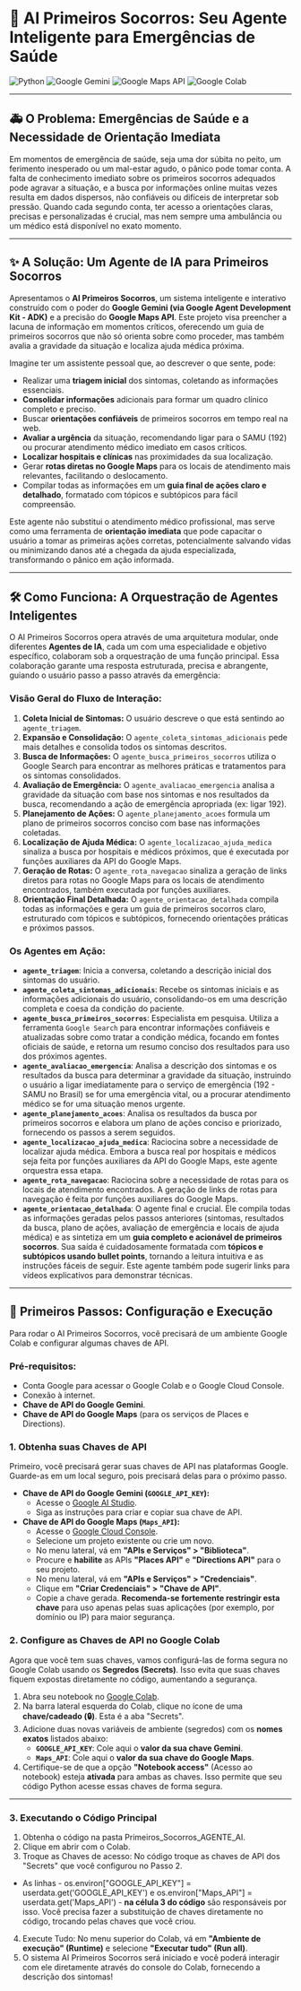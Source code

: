 # 🤖 AI Primeiros Socorros: Seu Agente Inteligente para Emergências de Saúde

![Python](https://img.shields.io/badge/Python-3.9%2B-blue?style=for-the-badge&logo=python)
![Google Gemini](https://img.shields.io/badge/Google%20Gemini-AI-green?style=for-the-badge&logo=google)
![Google Maps API](https://img.shields.io/badge/Google%20Maps-API-red?style=for-the-badge&logo=googlemaps)
![Google Colab](https://img.shields.io/badge/Google%20Colab-Notebook-yellow?style=for-the-badge&logo=googlecolab)

---

## 🚑 O Problema: Emergências de Saúde e a Necessidade de Orientação Imediata

Em momentos de emergência de saúde, seja uma dor súbita no peito, um ferimento inesperado ou um mal-estar agudo, o pânico pode tomar conta. A falta de conhecimento imediato sobre os primeiros socorros adequados pode agravar a situação, e a busca por informações online muitas vezes resulta em dados dispersos, não confiáveis ou difíceis de interpretar sob pressão. Quando cada segundo conta, ter acesso a orientações claras, precisas e personalizadas é crucial, mas nem sempre uma ambulância ou um médico está disponível no exato momento.

---

## ✨ A Solução: Um Agente de IA para Primeiros Socorros

Apresentamos o **AI Primeiros Socorros**, um sistema inteligente e interativo construído com o poder do **Google Gemini (via Google Agent Development Kit - ADK)** e a precisão do **Google Maps API**. Este projeto visa preencher a lacuna de informação em momentos críticos, oferecendo um guia de primeiros socorros que não só orienta sobre como proceder, mas também avalia a gravidade da situação e localiza ajuda médica próxima.

Imagine ter um assistente pessoal que, ao descrever o que sente, pode:
* Realizar uma **triagem inicial** dos sintomas, coletando as informações essenciais.
* **Consolidar informações** adicionais para formar um quadro clínico completo e preciso.
* Buscar **orientações confiáveis** de primeiros socorros em tempo real na web.
* **Avaliar a urgência** da situação, recomendando ligar para o SAMU (192) ou procurar atendimento médico imediato em casos críticos.
* **Localizar hospitais e clínicas** nas proximidades da sua localização.
* Gerar **rotas diretas no Google Maps** para os locais de atendimento mais relevantes, facilitando o deslocamento.
* Compilar todas as informações em um **guia final de ações claro e detalhado**, formatado com tópicos e subtópicos para fácil compreensão.

Este agente não substitui o atendimento médico profissional, mas serve como uma ferramenta de **orientação imediata** que pode capacitar o usuário a tomar as primeiras ações corretas, potencialmente salvando vidas ou minimizando danos até a chegada da ajuda especializada, transformando o pânico em ação informada.

---

## 🛠️ Como Funciona: A Orquestração de Agentes Inteligentes

O AI Primeiros Socorros opera através de uma arquitetura modular, onde diferentes **Agentes de IA**, cada um com uma especialidade e objetivo específico, colaboram sob a orquestração de uma função principal. Essa colaboração garante uma resposta estruturada, precisa e abrangente, guiando o usuário passo a passo através da emergência:

### Visão Geral do Fluxo de Interação:

1.  **Coleta Inicial de Sintomas:** O usuário descreve o que está sentindo ao `agente_triagem`.
2.  **Expansão e Consolidação:** O `agente_coleta_sintomas_adicionais` pede mais detalhes e consolida todos os sintomas descritos.
3.  **Busca de Informações:** O `agente_busca_primeiros_socorros` utiliza o Google Search para encontrar as melhores práticas e tratamentos para os sintomas consolidados.
4.  **Avaliação de Emergência:** O `agente_avaliacao_emergencia` analisa a gravidade da situação com base nos sintomas e nos resultados da busca, recomendando a ação de emergência apropriada (ex: ligar 192).
5.  **Planejamento de Ações:** O `agente_planejamento_acoes` formula um plano de primeiros socorros conciso com base nas informações coletadas.
6.  **Localização de Ajuda Médica:** O `agente_localizacao_ajuda_medica` sinaliza a busca por hospitais e médicos próximos, que é executada por funções auxiliares da API do Google Maps.
7.  **Geração de Rotas:** O `agente_rota_navegacao` sinaliza a geração de links diretos para rotas no Google Maps para os locais de atendimento encontrados, também executada por funções auxiliares.
8.  **Orientação Final Detalhada:** O `agente_orientacao_detalhada` compila todas as informações e gera um guia de primeiros socorros claro, estruturado com tópicos e subtópicos, fornecendo orientações práticas e próximos passos.

### Os Agentes em Ação:

* **`agente_triagem`**: Inicia a conversa, coletando a descrição inicial dos sintomas do usuário.
* **`agente_coleta_sintomas_adicionais`**: Recebe os sintomas iniciais e as informações adicionais do usuário, consolidando-os em uma descrição completa e coesa da condição do paciente.
* **`agente_busca_primeiros_socorros`**: Especialista em pesquisa. Utiliza a ferramenta `Google Search` para encontrar informações confiáveis e atualizadas sobre como tratar a condição médica, focando em fontes oficiais de saúde, e retorna um resumo conciso dos resultados para uso dos próximos agentes.
* **`agente_avaliacao_emergencia`**: Analisa a descrição dos sintomas e os resultados da busca para determinar a gravidade da situação, instruindo o usuário a ligar imediatamente para o serviço de emergência (192 - SAMU no Brasil) se for uma emergência vital, ou a procurar atendimento médico se for uma situação menos urgente.
* **`agente_planejamento_acoes`**: Analisa os resultados da busca por primeiros socorros e elabora um plano de ações conciso e priorizado, fornecendo os passos a serem seguidos.
* **`agente_localizacao_ajuda_medica`**: Raciocina sobre a necessidade de localizar ajuda médica. Embora a busca real por hospitais e médicos seja feita por funções auxiliares da API do Google Maps, este agente orquestra essa etapa.
* **`agente_rota_navegacao`**: Raciocina sobre a necessidade de rotas para os locais de atendimento encontrados. A geração de links de rotas para navegação é feita por funções auxiliares do Google Maps.
* **`agente_orientacao_detalhada`**: O agente final e crucial. Ele compila todas as informações geradas pelos passos anteriores (sintomas, resultados da busca, plano de ações, avaliação de emergência e locais de ajuda médica) e as sintetiza em um **guia completo e acionável de primeiros socorros**. Sua saída é cuidadosamente formatada com **tópicos e subtópicos usando bullet points**, tornando a leitura intuitiva e as instruções fáceis de seguir. Este agente também pode sugerir links para vídeos explicativos para demonstrar técnicas.

---

## 🚀 Primeiros Passos: Configuração e Execução

Para rodar o AI Primeiros Socorros, você precisará de um ambiente Google Colab e configurar algumas chaves de API.

### Pré-requisitos:

* Conta Google para acessar o Google Colab e o Google Cloud Console.
* Conexão à internet.
* **Chave de API do Google Gemini**.
* **Chave de API do Google Maps** (para os serviços de Places e Directions).

### 1. Obtenha suas Chaves de API

Primeiro, você precisará gerar suas chaves de API nas plataformas Google. Guarde-as em um local seguro, pois precisará delas para o próximo passo.

* **Chave de API do Google Gemini (`GOOGLE_API_KEY`):**
    * Acesse o [Google AI Studio](https://ai.google.dev/gemini-api/docs/get-started/web).
    * Siga as instruções para criar e copiar sua chave de API.
* **Chave de API do Google Maps (`Maps_API`):**
    * Acesse o [Google Cloud Console](https://console.cloud.google.com/apis/credentials).
    * Selecione um projeto existente ou crie um novo.
    * No menu lateral, vá em **"APIs e Serviços" > "Biblioteca"**.
    * Procure e **habilite** as APIs **"Places API"** e **"Directions API"** para o seu projeto.
    * No menu lateral, vá em **"APIs e Serviços" > "Credenciais"**.
    * Clique em **"Criar Credenciais" > "Chave de API"**.
    * Copie a chave gerada. **Recomenda-se fortemente restringir esta chave** para uso apenas pelas suas aplicações (por exemplo, por domínio ou IP) para maior segurança.

### 2. Configure as Chaves de API no Google Colab

Agora que você tem suas chaves, vamos configurá-las de forma segura no Google Colab usando os **Segredos (Secrets)**. Isso evita que suas chaves fiquem expostas diretamente no código, aumentando a segurança.

1.  Abra seu notebook no [Google Colab](https://colab.research.google.com/).
2.  Na barra lateral esquerda do Colab, clique no ícone de uma **chave/cadeado (🔒)**. Esta é a aba "Secrets".
3.  Adicione duas novas variáveis de ambiente (segredos) com os **nomes exatos** listados abaixo:
    * **`GOOGLE_API_KEY`**: Cole aqui o **valor da sua chave Gemini**.
    * **`Maps_API`**: Cole aqui o **valor da sua chave do Google Maps**.
4.  Certifique-se de que a opção **"Notebook access"** (Acesso ao notebook) esteja **ativada** para ambas as chaves. Isso permite que seu código Python acesse essas chaves de forma segura.

---

### 3. Executando o Código Principal
1.  Obtenha o código na pasta Primeiros_Socorros_AGENTE_AI.
2.  Clique em abrir com o Colab.
3.  Troque as Chaves de acesso: No código troque as chaves de API dos "Secrets" que você configurou no Passo 2.
   - As linhas - os.environ["GOOGLE_API_KEY"] = userdata.get('GOOGLE_API_KEY') e os.environ["Maps_API"] = userdata.get('Maps_API') - **na célula 3 do código** são responsáveis por isso. Você precisa fazer a substituição de chaves diretamente no código, trocando pelas chaves que você criou.
4. Execute Tudo: No menu superior do Colab, vá em **"Ambiente de execução" (Runtime)** e selecione **"Executar tudo" (Run all)**. 
5. O sistema AI Primeiros Socorros será iniciado e você poderá interagir com ele diretamente através do console do Colab, fornecendo a descrição dos sintomas!

